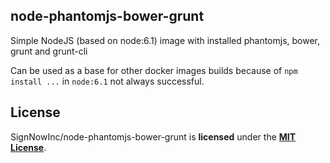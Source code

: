 ## node-phantomjs-bower-grunt

Simple NodeJS (based on node:6.1) image with installed phantomjs, bower, grunt and grunt-cli

Can be used as a base for other docker images builds because of `npm install ...` in `node:6.1` not always successful.

## License


SignNowInc/node-phantomjs-bower-grunt is **licensed** under the [**MIT License**](https://github.com/SignNowInc/node-phantomjs-bower-grunt/blob/master/LICENSE).
